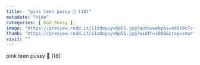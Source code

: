 ```yaml
---
title:  "pink teen pussy 🌸 (18)"
metadate: "hide"
categories: [ God Pussy ]
image: "https://preview.redd.it/i1zdoyuyv6p51.jpg?auto=webp&s=4db19c7cf686e32e219082d75b9f393a3e89a618"
thumb: "https://preview.redd.it/i1zdoyuyv6p51.jpg?width=1080&crop=smart&auto=webp&s=c798fec119acafa694f3882f98b6c365aa6c8d5c"
visit: ""
---
```

pink teen pussy 🌸 (18)
